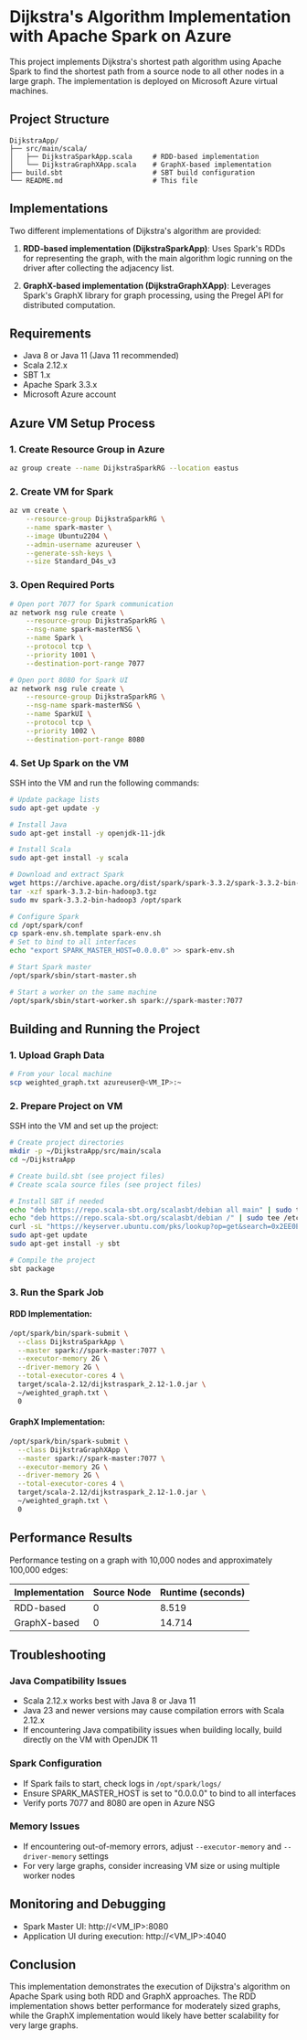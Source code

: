 # Dijkstra's Algorithm Implementation with Apache Spark on Azure

This project implements Dijkstra's shortest path algorithm using Apache Spark to find the shortest path from a source node to all other nodes in a large graph. The implementation is deployed on Microsoft Azure virtual machines.

## Project Structure

```
DijkstraApp/
├── src/main/scala/
│   ├── DijkstraSparkApp.scala     # RDD-based implementation
│   └── DijkstraGraphXApp.scala    # GraphX-based implementation
├── build.sbt                      # SBT build configuration
└── README.md                      # This file
```

## Implementations

Two different implementations of Dijkstra's algorithm are provided:

1. **RDD-based implementation (DijkstraSparkApp)**: Uses Spark's RDDs for representing the graph, with the main algorithm logic running on the driver after collecting the adjacency list.

2. **GraphX-based implementation (DijkstraGraphXApp)**: Leverages Spark's GraphX library for graph processing, using the Pregel API for distributed computation.

## Requirements

- Java 8 or Java 11 (Java 11 recommended)
- Scala 2.12.x 
- SBT 1.x
- Apache Spark 3.3.x
- Microsoft Azure account

## Azure VM Setup Process

### 1. Create Resource Group in Azure
```bash
az group create --name DijkstraSparkRG --location eastus
```

### 2. Create VM for Spark
```bash
az vm create \
    --resource-group DijkstraSparkRG \
    --name spark-master \
    --image Ubuntu2204 \
    --admin-username azureuser \
    --generate-ssh-keys \
    --size Standard_D4s_v3
```

### 3. Open Required Ports
```bash
# Open port 7077 for Spark communication
az network nsg rule create \
    --resource-group DijkstraSparkRG \
    --nsg-name spark-masterNSG \
    --name Spark \
    --protocol tcp \
    --priority 1001 \
    --destination-port-range 7077

# Open port 8080 for Spark UI
az network nsg rule create \
    --resource-group DijkstraSparkRG \
    --nsg-name spark-masterNSG \
    --name SparkUI \
    --protocol tcp \
    --priority 1002 \
    --destination-port-range 8080
```

### 4. Set Up Spark on the VM
SSH into the VM and run the following commands:

```bash
# Update package lists
sudo apt-get update -y

# Install Java
sudo apt-get install -y openjdk-11-jdk

# Install Scala
sudo apt-get install -y scala

# Download and extract Spark
wget https://archive.apache.org/dist/spark/spark-3.3.2/spark-3.3.2-bin-hadoop3.tgz
tar -xzf spark-3.3.2-bin-hadoop3.tgz
sudo mv spark-3.3.2-bin-hadoop3 /opt/spark

# Configure Spark 
cd /opt/spark/conf
cp spark-env.sh.template spark-env.sh
# Set to bind to all interfaces
echo "export SPARK_MASTER_HOST=0.0.0.0" >> spark-env.sh

# Start Spark master
/opt/spark/sbin/start-master.sh

# Start a worker on the same machine
/opt/spark/sbin/start-worker.sh spark://spark-master:7077
```

## Building and Running the Project

### 1. Upload Graph Data
```bash
# From your local machine
scp weighted_graph.txt azureuser@<VM_IP>:~
```

### 2. Prepare Project on VM
SSH into the VM and set up the project:

```bash
# Create project directories
mkdir -p ~/DijkstraApp/src/main/scala
cd ~/DijkstraApp

# Create build.sbt (see project files)
# Create scala source files (see project files)

# Install SBT if needed
echo "deb https://repo.scala-sbt.org/scalasbt/debian all main" | sudo tee /etc/apt/sources.list.d/sbt.list
echo "deb https://repo.scala-sbt.org/scalasbt/debian /" | sudo tee /etc/apt/sources.list.d/sbt_old.list
curl -sL "https://keyserver.ubuntu.com/pks/lookup?op=get&search=0x2EE0EA64E40A89B84B2DF73499E82A75642AC823" | sudo apt-key add
sudo apt-get update
sudo apt-get install -y sbt

# Compile the project
sbt package
```

### 3. Run the Spark Job

#### RDD Implementation:
```bash
/opt/spark/bin/spark-submit \
  --class DijkstraSparkApp \
  --master spark://spark-master:7077 \
  --executor-memory 2G \
  --driver-memory 2G \
  --total-executor-cores 4 \
  target/scala-2.12/dijkstraspark_2.12-1.0.jar \
  ~/weighted_graph.txt \
  0
```

#### GraphX Implementation:
```bash
/opt/spark/bin/spark-submit \
  --class DijkstraGraphXApp \
  --master spark://spark-master:7077 \
  --executor-memory 2G \
  --driver-memory 2G \
  --total-executor-cores 4 \
  target/scala-2.12/dijkstraspark_2.12-1.0.jar \
  ~/weighted_graph.txt \
  0
```

## Performance Results

Performance testing on a graph with 10,000 nodes and approximately 100,000 edges:

| Implementation | Source Node | Runtime (seconds) |
|----------------|-------------|-------------------|
| RDD-based      | 0           | 8.519             |
| GraphX-based   | 0           | 14.714            |

## Troubleshooting

### Java Compatibility Issues
- Scala 2.12.x works best with Java 8 or Java 11
- Java 23 and newer versions may cause compilation errors with Scala 2.12.x
- If encountering Java compatibility issues when building locally, build directly on the VM with OpenJDK 11

### Spark Configuration
- If Spark fails to start, check logs in `/opt/spark/logs/`
- Ensure SPARK_MASTER_HOST is set to "0.0.0.0" to bind to all interfaces
- Verify ports 7077 and 8080 are open in Azure NSG

### Memory Issues
- If encountering out-of-memory errors, adjust `--executor-memory` and `--driver-memory` settings
- For very large graphs, consider increasing VM size or using multiple worker nodes

## Monitoring and Debugging

- Spark Master UI: http://<VM_IP>:8080
- Application UI during execution: http://<VM_IP>:4040

## Conclusion

This implementation demonstrates the execution of Dijkstra's algorithm on Apache Spark using both RDD and GraphX approaches. The RDD implementation shows better performance for moderately sized graphs, while the GraphX implementation would likely have better scalability for very large graphs.